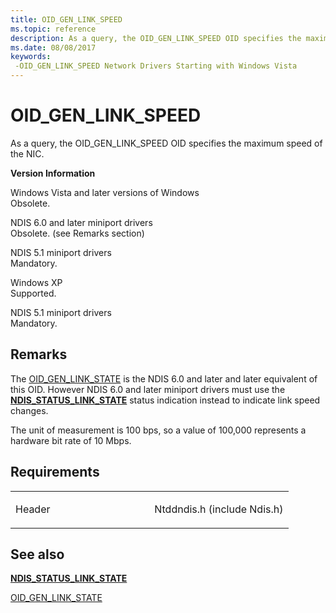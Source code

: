 ```yaml
---
title: OID_GEN_LINK_SPEED
ms.topic: reference
description: As a query, the OID_GEN_LINK_SPEED OID specifies the maximum speed of the NIC.
ms.date: 08/08/2017
keywords: 
 -OID_GEN_LINK_SPEED Network Drivers Starting with Windows Vista
---
```


# OID\_GEN\_LINK\_SPEED


As a query, the OID\_GEN\_LINK\_SPEED OID specifies the maximum speed of the NIC.

**Version Information**

<a href="" id="windows-vista-and-later-versions-of-windows"></a>Windows Vista and later versions of Windows  
Obsolete.

<a href="" id="ndis-6-0-and-later-miniport-drivers"></a>NDIS 6.0 and later miniport drivers  
Obsolete. (see Remarks section)

<a href="" id="ndis-5-1-miniport-drivers"></a>NDIS 5.1 miniport drivers  
Mandatory.

<a href="" id="windows-xp"></a>Windows XP  
Supported.

<a href="" id="ndis-5-1-miniport-drivers"></a>NDIS 5.1 miniport drivers  
Mandatory.

## Remarks

The [OID\_GEN\_LINK\_STATE](oid-gen-link-state.md) is the NDIS 6.0 and later and later equivalent of this OID. However NDIS 6.0 and later miniport drivers must use the [**NDIS\_STATUS\_LINK\_STATE**](./ndis-status-link-state.md) status indication instead to indicate link speed changes.

The unit of measurement is 100 bps, so a value of 100,000 represents a hardware bit rate of 10 Mbps.

## Requirements

<table>
<colgroup>
<col width="50%" />
<col width="50%" />
</colgroup>
<tbody>
<tr class="odd">
<td><p>Header</p></td>
<td>Ntddndis.h (include Ndis.h)</td>
</tr>
</tbody>
</table>

## See also


[**NDIS\_STATUS\_LINK\_STATE**](./ndis-status-link-state.md)

[OID\_GEN\_LINK\_STATE](oid-gen-link-state.md)

 

